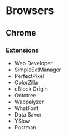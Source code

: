 # Browsers

## Chrome

### Extensions
- Web Developer
- SimpleExtManager
- PerfectPixel
- ColorZilla
- uBlock Origin
- Octotree
- Wappalyzer
- WhatFont
- Data Saver
- YSlow
- Postman
